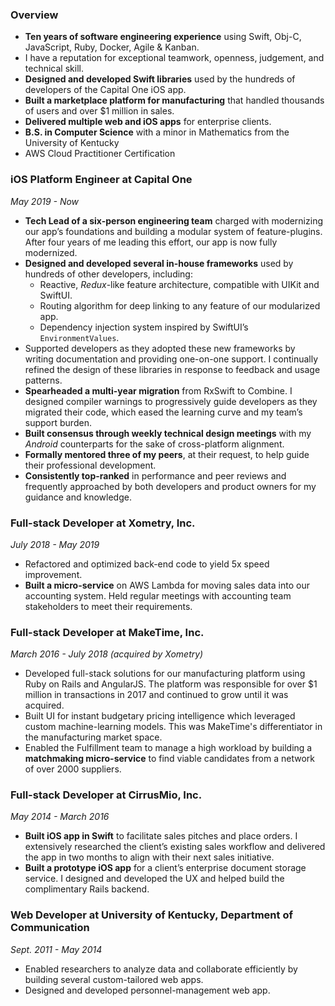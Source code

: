 ### Overview

- **Ten years of software engineering experience** using Swift, Obj-C, JavaScript, Ruby, Docker, Agile & Kanban.
- I have a reputation for exceptional teamwork, openness, judgement, and technical skill. 
- **Designed and developed Swift libraries** used by the hundreds of developers of the Capital One iOS app.
- **Built a marketplace platform for manufacturing** that handled  thousands of users and over $1 million in sales.
- **Delivered multiple web and iOS apps** for enterprise clients.
- **B.S. in Computer Science** with a minor in Mathematics from the University of Kentucky
- AWS Cloud Practitioner Certification

### iOS Platform Engineer at Capital One
*May 2019 - Now*

- **Tech Lead of a six-person engineering team** charged with modernizing our app’s foundations and building a modular system of feature-plugins. After four years of me leading this effort, our app is now fully modernized. 
- **Designed and developed several in-house frameworks** used by hundreds of other developers, including:
	- Reactive, *Redux*-like feature architecture, compatible with UIKit and SwiftUI.
	- Routing algorithm for deep linking to any feature of our modularized app.
	- Dependency injection system inspired by SwiftUI’s `EnvironmentValues`.
- Supported developers as they adopted these new frameworks by writing documentation and providing one-on-one support. I continually refined the design of these libraries in response to feedback and usage patterns.
- **Spearheaded a multi-year migration** from RxSwift to Combine. I designed compiler warnings to progressively guide developers as they migrated their code, which eased the learning curve and my team’s support burden.
- **Built consensus through weekly technical design meetings** with my *Android* counterparts for the sake of cross-platform alignment. 
- **Formally mentored three of my peers**, at their request, to help guide their professional development.
- **Consistently top-ranked** in performance and peer reviews and frequently approached by both developers and product owners for my guidance and knowledge.

### Full-stack Developer at Xometry, Inc.
*July 2018 - May 2019*

- Refactored and optimized back-end code to yield 5x speed improvement.
- **Built a micro-service** on AWS Lambda for moving sales data into our accounting system. Held regular meetings with accounting team stakeholders to meet their requirements. 

### Full-stack Developer at MakeTime, Inc.
*March 2016 - July 2018 (acquired by Xometry)*

- Developed full-stack solutions for our manufacturing platform using Ruby on Rails and AngularJS. The platform was responsible for over $1 million in transactions in 2017 and continued to grow until it was acquired.
- Built UI for instant budgetary pricing intelligence which leveraged custom machine-learning models. This was MakeTime's differentiator in the manufacturing market space.
- Enabled the Fulfillment team to manage a high workload by building a **matchmaking micro-service** to find viable candidates from a network of over 2000 suppliers.

### Full-stack Developer at CirrusMio, Inc.
*May 2014 - March 2016*

- **Built iOS app in Swift** to facilitate sales pitches and place orders. I extensively researched the client’s existing sales workflow and delivered the app in two months to align with their next sales initiative.
- **Built a prototype iOS app** for a client’s enterprise document storage service. I designed and developed the UX and helped build the complimentary Rails backend.

### Web Developer at University of Kentucky, Department of Communication
*Sept. 2011 - May 2014*

- Enabled researchers to analyze data and collaborate efficiently by building several custom-tailored web apps.
- Designed and developed personnel-management web app. 